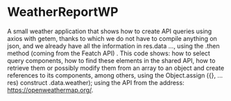 # WeatherReportWP
A small weather application that shows how to create API queries using axios with getem, thanks to which we do not have to compile anything on json, and we already have all the information in res.data ..., using the .then method (coming from the Featch API) . This code shows: how to select query components, how to find these elements in the shared API, how to retrieve them or possibly modify them from an array to an object and create references to its components, among others, using the Object.assign ({}, ... res)  construct .data.weather); using the API from the address: https://openweathermap.org/.
